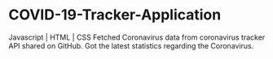 # COVID-19-Tracker-Application
Javascript | HTML | CSS
Fetched Coronavirus data from coronavirus tracker API shared on GitHub. 
Got the latest statistics regarding the Coronavirus.
